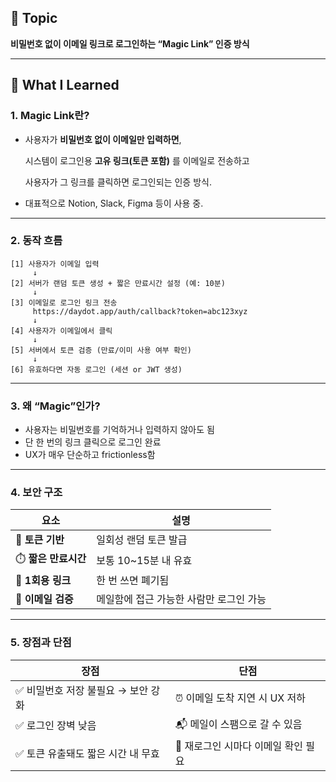 ## 🧩 Topic

**비밀번호 없이 이메일 링크로 로그인하는 “Magic Link” 인증 방식**

---

## 🧠 What I Learned

### 1. Magic Link란?

- 사용자가 **비밀번호 없이 이메일만 입력하면**,
    
    시스템이 로그인용 **고유 링크(토큰 포함)** 를 이메일로 전송하고
    
    사용자가 그 링크를 클릭하면 로그인되는 인증 방식.
    
- 대표적으로 Notion, Slack, Figma 등이 사용 중.

---

### 2. 동작 흐름

```
[1] 사용자가 이메일 입력
     ↓
[2] 서버가 랜덤 토큰 생성 + 짧은 만료시간 설정 (예: 10분)
     ↓
[3] 이메일로 로그인 링크 전송
     https://daydot.app/auth/callback?token=abc123xyz
     ↓
[4] 사용자가 이메일에서 클릭
     ↓
[5] 서버에서 토큰 검증 (만료/이미 사용 여부 확인)
     ↓
[6] 유효하다면 자동 로그인 (세션 or JWT 생성)

```

---

### 3. 왜 “Magic”인가?

- 사용자는 비밀번호를 기억하거나 입력하지 않아도 됨
- 단 한 번의 링크 클릭으로 로그인 완료
- UX가 매우 단순하고 frictionless함

---

### 4. 보안 구조

| 요소 | 설명 |
| --- | --- |
| 🔐 **토큰 기반** | 일회성 랜덤 토큰 발급 |
| ⏱️ **짧은 만료시간** | 보통 10~15분 내 유효 |
| 🚫 **1회용 링크** | 한 번 쓰면 폐기됨 |
| 📧 **이메일 검증** | 메일함에 접근 가능한 사람만 로그인 가능 |

---

### 5. 장점과 단점

| 장점 | 단점 |
| --- | --- |
| ✅ 비밀번호 저장 불필요 → 보안 강화 | ⏰ 이메일 도착 지연 시 UX 저하 |
| ✅ 로그인 장벽 낮음 | 📬 메일이 스팸으로 갈 수 있음 |
| ✅ 토큰 유출돼도 짧은 시간 내 무효 | 🧠 재로그인 시마다 이메일 확인 필요 |
